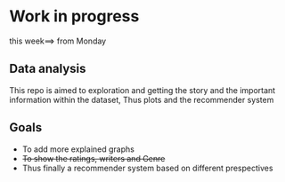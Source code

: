 # Work in progress
this week==> from Monday
## Data analysis
This repo is aimed to exploration and getting the story and the important<br>
information within the dataset, Thus plots and the recommender system<br>
## Goals
* To add more explained graphs
* ~~To show the ratings, writers and Genre~~
* Thus finally a recommender system based on different prespectives
